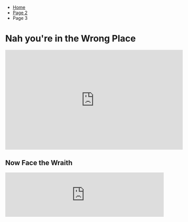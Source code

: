 <ul class="breadcrumb">
  <li><a href="index.html">Home</a></li>
  <li><a href="page2.html">Page 2</a></li>
  <li>Page 3</li>
</ul>



<h1>Nah you're in the Wrong Place</h1>


<iframe width="560" height="315" src="https://www.youtube.com/embed/Av1l6q7jfrM?ecver=1" frameborder="0" gesture="media" allowfullscreen></iframe>

<h2>Now Face the Wraith</h2>
<iframe src="https://archive.org/embed/Paolo_201711" width="500" height="140" frameborder="0" webkitallowfullscreen="true" mozallowfullscreen="true" allowfullscreen></iframe>
